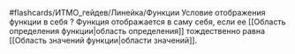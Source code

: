 #flashcards/ИТМО_гейдев/Линейка/Функции
Условие отображения функции в себя
?
Функция отображается в саму себя, если ее [[Область определения функции|область определения]] тождественно равна [[Область значений функции|области значений]].
